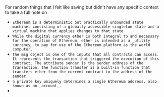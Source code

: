 For random things that I felt like saving but didn't have any specific context to take a full note on

- `Ethereum is a deterministic but practically unbounded state machine, consisting of a globally accessible singleton state and a virtual machine that applies changes to that state`
- `While the digital currency ether is both integral to and necessary for the operation of Ethereum, ether is intended as a _utility currency_ to pay for use of the Ethereum platform as the world computer.`
- `The msg object is one of the inputs that all contracts can access. It represents the transaction that triggered the execution of this contract. The attribute sender is the sender address of the transaction. The function transfer is a built-in function that transfers ether from the current contract to the address of the sender.`
- `a private key uniquely determines a single Ethereum address, also known as an _account_.`
- 